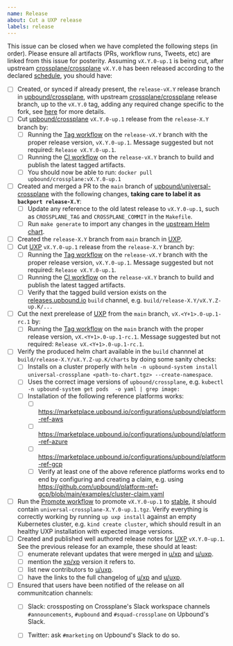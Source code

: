 ```yaml
---
name: Release
about: Cut a UXP release
labels: release
---
```


<!--
Issue title should be in the following format:

    Cut vX.Y.0-up.1 Release on DATE

For example:

    Cut v1.3.0-up.1 on June 29, 2021.

Please assign the release manager to the issue.
-->

This issue can be closed when we have completed the following steps (in order).
Please ensure all artifacts (PRs, workflow runs, Tweets, etc) are linked from
this issue for posterity. Assuming `vX.Y.0-up.1` is being cut, after upstream
[crossplane/crossplane][upstream-xp] `vX.Y.0` has been released
according to the declared [schedule][uxp-schedule], you should have:

- [ ] Created, or synced if already present, the `release-vX.Y` release branch in [upbound/crossplane][upbound-xp-fork], with upstream [crossplane/crossplane][upstream-xp] release branch, up to the `vX.Y.0` tag, adding any required change specific to the fork, see [here][sync-xp-fork] for more details.
- [ ] Cut [upbound/crossplane][upbound-xp-fork] `vX.Y.0-up.1` release from the `release-X.Y` branch by:
  - [ ] Running the [Tag workflow][tag-xp-fork] on the `release-vX.Y` branch with the proper release version, `vX.Y.0-up.1`. Message suggested but not required: `Release vX.Y.0-up.1`.
  - [ ] Running the [CI workflow][ci-xp-fork] on the `release-vX.Y` branch to build and publish the latest tagged artifacts.
  - [ ] You should now be able to run: `docker pull upbound/crossplane:vX.Y.0-up.1`
- [ ] Created and merged a PR to the `main` branch of [upbound/universal-crossplane][uxp] with the following changes, **taking care to label it as `backport release-X.Y`**:
  - [ ] Update any reference to the old latest release to `vX.Y.0-up.1`, such as `CROSSPLANE_TAG` and `CROSSPLANE_COMMIT` in the `Makefile`.
  - [ ] Run `make generate` to import any changes in the [upstream Helm chart][upstream-helm-chart].
- [ ] Created the `release-X.Y` branch from `main` branch in [UXP][uxp].
- [ ] Cut [UXP][uxp] `vX.Y.0-up.1` release from the `release-X.Y` branch by:
  - [ ] Running the [Tag workflow][tag-uxp] on the `release-vX.Y` branch with the proper release version, `vX.Y.0-up.1`. Message suggested but not required: `Release vX.Y.0-up.1`.
  - [ ] Running the [CI workflow][ci-uxp] on the `release-vX.Y` branch to build and publish the latest tagged artifacts.
  - [ ] Verify that the tagged build version exists on the [releases.upbound.io](https://releases.upbound.io/universal-crossplane/) `build` channel, e.g. `build/release-X.Y/vX.Y.Z-up.K/...`
- [ ] Cut the next prerelease of [UXP][uxp] from the `main` branch, `vX.<Y+1>.0-up.1-rc.1` by:
  - [ ] Running the [Tag workflow][tag-uxp] on the `main` branch with the proper release version, `vX.<Y+1>.0-up.1-rc.1`. Message suggested but not required: `Release vX.<Y+1>.0-up.1-rc.1`.
- [ ] Verify the produced helm chart available in the `build` channnel at `build/release-X.Y/vX.Y.Z-up.K/charts` by doing some sanity checks:
  - [ ] Installs on a cluster properly with `helm -n upbound-system install universal-crossplane <path-to-chart.tgz> --create-namespace`.
  - [ ] Uses the correct image versions of `upbound/crossplane`, e.g. `kubectl -n upbound-system get pods  -o yaml | grep image:`
  - [ ] Installation of the following reference platforms works:
    - [ ] https://marketplace.upbound.io/configurations/upbound/platform-ref-aws
    - [ ] https://marketplace.upbound.io/configurations/upbound/platform-ref-azure
    - [ ] https://marketplace.upbound.io/configurations/upbound/platform-ref-gcp
    - [ ] Verify at least one of the above reference platforms works end to end by configuring and creating a claim, e.g. using https://github.com/upbound/platform-ref-gcp/blob/main/examples/cluster-claim.yaml
- [ ] Run the [Promote workflow][promote-uxp] to promote `vX.Y.0-up.1` to [stable][uxp-stable-channel], it should contain `universal-crossplane-X.Y.0-up.1.tgz`. Verify everything is correctly working by running `up uxp install` against an empty Kubernetes cluster, e.g. `kind create cluster`, which should result in an healthy UXP installation with expected image versions.
- [ ] Created and published well authored release notes for [UXP][uxp-releases] `vX.Y.0-up.1`. See the previous release for an example, these should at least:
  - [ ] enumerate relevant updates that were merged in [u/xp][upbound-xp-fork] and [u/uxp][uxp].
  - [ ] mention the [xp/xp][upstream-xp] version it refers to.
  - [ ] list new contributors to [u/uxp][uxp].
  - [ ] have the links to the full changelog of [u/xp][upbound-xp-fork] and [u/uxp][uxp].
- [ ] Ensured that users have been notified of the release on all communitcation channels:
  - [ ] Slack: crossposting on Crossplane's Slack workspace channels `#announcements`, `#upbound` and `#squad-crossplane` on Upbound's Slack.
  - [ ] Twitter: ask `#marketing` on Upbound's Slack to do so.


<!-- Named Links -->
[ci-uxp]: https://github.com/upbound/universal-crossplane/actions/workflows/ci.yml
[ci-xp-fork]: https://github.com/upbound/crossplane/actions/workflows/ci.yml
[promote-uxp]: https://github.com/upbound/universal-crossplane/actions/workflows/promote.yml
[sync-xp-fork]: https://github.com/upbound/universal-crossplane/blob/main/CONTRIBUTING.md#crossplane-fork-sync
[tag-uxp]: https://github.com/upbound/universal-crossplane/actions/workflows/tag.yml
[tag-xp-fork]: https://github.com/upbound/crossplane/actions/workflows/tag.yml
[upbound-xp-fork]: https://github.com/upbound/crossplane
[upstream-helm-chart]: https://github.com/crossplane/crossplane/tree/master/cluster/charts/crossplane
[upstream-xp-values]: https://github.com/crossplane/crossplane/blob/master/cluster/charts/crossplane/values.yaml.tmpl
[upstream-xp]: https://github.com/crossplane/crossplane
[uxp-main-channel]: https://charts.upbound.io/main
[uxp-releases]: https://github.com/upbound/universal-crossplane/releases
[uxp-schedule]: https://github.com/upbound/universal-crossplane/blob/main/README.md#releases
[uxp-stable-channel]: https://charts.upbound.io/stable
[uxp-values]: https://github.com/upbound/universal-crossplane/blob/main/cluster/charts/universal-crossplane/values.yaml.tmpl
[uxp]: https://github.com/upbound/universal-crossplane
